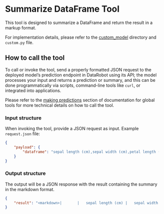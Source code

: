 # Summarize DataFrame Tool

This tool is designed to summarize a DataFrame and return the result in a markup format.

For implementation details, please refer to the [custom_model](./custom_model) directory and `custom.py` file.


## How to call the tool
To call or invoke the tool, send a properly formatted JSON request to the deployed model’s prediction endpoint in DataRobot using its API; the model processes your input and returns a prediction or summary, and this can be done programmatically via scripts, command-line tools like `curl`, or integrated into applications.

Please refer to the [making predictions](../README.md#making-predictions) section of documentation for global tools for more technical details on how to call the tool.

### Input structure
When invoking the tool, provide a JSON request as input. Example `request.json` file:

```json
{
    "payload": {
        "dataframe": "sepal length (cm),sepal width (cm),petal length (cm),petal width (cm)\n5.1,3.5,1.4,0.2\n4.9,3.0,1.4,0.2\n4.7,3.2,1.3,0.2\n4.6,3.1,1.5,0.2\n5.0,3.6,1.4,0.2\n5.4,3.9,1.7,0.4\n4.6,3.4,1.4,0.3\n5.0,3.4,1.5,0.2\n4.4,2.9,1.4,0.2\n4.9,3.1,1.5,0.1\n5.4,3.7,1.5,0.2\n4.8,3.4,1.6,0.2\n4.8,3.0,1.4,0.1\n4.3,3.0,1.1,0.1\n5.8,4.0,1.2,0.2\n5.7,4.4,1.5,0.4\n5.4,3.9,1.3,0.4\n5.1,3.5,1.4,0.3\n5.7,3.8,1.7,0.3\n5.1,3.8,1.5,0.3\n5.4,3.4,1.7,0.2\n5.1,3.7,1.5,0.4\n4.6,3.6,1.0,0.2\n5.1,3.3,1.7,0.5\n4.8,3.4,1.9,0.2\n5.0,3.0,1.6,0.2\n5.0,3.4,1.6,0.4\n5.2,3.5,1.5,0.2\n5.2,3.4,1.4,0.2\n4.7,3.2,1.6,0.2\n4.8,3.1,1.6,0.2\n5.4,3.4,1.5,0.4\n5.2,4.1,1.5,0.1\n5.5,4.2,1.4,0.2\n4.9,3.1,1.5,0.2\n5.0,3.2,1.2,0.2\n5.5,3.5,1.3,0.2\n4.9,3.6,1.4,0.1\n4.4,3.0,1.3,0.2\n5.1,3.4,1.5,0.2\n5.0,3.5,1.3,0.3\n4.5,2.3,1.3,0.3\n4.4,3.2,1.3,0.2\n5.0,3.5,1.6,0.6\n5.1,3.8,1.9,0.4\n4.8,3.0,1.4,0.3\n5.1,3.8,1.6,0.2\n4.6,3.2,1.4,0.2\n5.3,3.7,1.5,0.2\n5.0,3.3,1.4,0.2\n7.0,3.2,4.7,1.4\n6.4,3.2,4.5,1.5\n6.9,3.1,4.9,1.5\n5.5,2.3,4.0,1.3\n6.5,2.8,4.6,1.5\n5.7,2.8,4.5,1.3\n6.3,3.3,4.7,1.6\n4.9,2.4,3.3,1.0\n6.6,2.9,4.6,1.3\n5.2,2.7,3.9,1.4\n5.0,2.0,3.5,1.0\n5.9,3.0,4.2,1.5\n6.0,2.2,4.0,1.0\n6.1,2.9,4.7,1.4\n5.6,2.9,3.6,1.3\n6.7,3.1,4.4,1.4\n5.6,3.0,4.5,1.5\n5.8,2.7,4.1,1.0\n6.2,2.2,4.5,1.5\n5.6,2.5,3.9,1.1\n5.9,3.2,4.8,1.8\n6.1,2.8,4.0,1.3\n6.3,2.5,4.9,1.5\n6.1,2.8,4.7,1.2\n6.4,2.9,4.3,1.3\n6.6,3.0,4.4,1.4\n6.8,2.8,4.8,1.4\n6.7,3.0,5.0,1.7\n6.0,2.9,4.5,1.5\n5.7,2.6,3.5,1.0\n5.5,2.4,3.8,1.1\n5.5,2.4,3.7,1.0\n5.8,2.7,3.9,1.2\n6.0,2.7,5.1,1.6\n5.4,3.0,4.5,1.5\n6.0,3.4,4.5,1.6\n6.7,3.1,4.7,1.5\n6.3,2.3,4.4,1.3\n5.6,3.0,4.1,1.3\n5.5,2.5,4.0,1.3\n5.5,2.6,4.4,1.2\n6.1,3.0,4.6,1.4\n5.8,2.6,4.0,1.2\n5.0,2.3,3.3,1.0\n5.6,2.7,4.2,1.3\n5.7,3.0,4.2,1.2\n5.7,2.9,4.2,1.3\n6.2,2.9,4.3,1.3\n5.1,2.5,3.0,1.1\n5.7,2.8,4.1,1.3\n6.3,3.3,6.0,2.5\n5.8,2.7,5.1,1.9\n7.1,3.0,5.9,2.1\n6.3,2.9,5.6,1.8\n6.5,3.0,5.8,2.2\n7.6,3.0,6.6,2.1\n4.9,2.5,4.5,1.7\n7.3,2.9,6.3,1.8\n6.7,2.5,5.8,1.8\n7.2,3.6,6.1,2.5\n6.5,3.2,5.1,2.0\n6.4,2.7,5.3,1.9\n6.8,3.0,5.5,2.1\n5.7,2.5,5.0,2.0\n5.8,2.8,5.1,2.4\n6.4,3.2,5.3,2.3\n6.5,3.0,5.5,1.8\n7.7,3.8,6.7,2.2\n7.7,2.6,6.9,2.3\n6.0,2.2,5.0,1.5\n6.9,3.2,5.7,2.3\n5.6,2.8,4.9,2.0\n7.7,2.8,6.7,2.0\n6.3,2.7,4.9,1.8\n6.7,3.3,5.7,2.1\n7.2,3.2,6.0,1.8\n6.2,2.8,4.8,1.8\n6.1,3.0,4.9,1.8\n6.4,2.8,5.6,2.1\n7.2,3.0,5.8,1.6\n7.4,2.8,6.1,1.9\n7.9,3.8,6.4,2.0\n6.4,2.8,5.6,2.2\n6.3,2.8,5.1,1.5\n6.1,2.6,5.6,1.4\n7.7,3.0,6.1,2.3\n6.3,3.4,5.6,2.4\n6.4,3.1,5.5,1.8\n6.0,3.0,4.8,1.8\n6.9,3.1,5.4,2.1\n6.7,3.1,5.6,2.4\n6.9,3.1,5.1,2.3\n5.8,2.7,5.1,1.9\n6.8,3.2,5.9,2.3\n6.7,3.3,5.7,2.5\n6.7,3.0,5.2,2.3\n6.3,2.5,5.0,1.9\n6.5,3.0,5.2,2.0\n6.2,3.4,5.4,2.3\n5.9,3.0,5.1,1.8\n"
    }
}
```

### Output structure
The output will be a JSON response with the result containing the summary in the markdown format.

```json
{
    "result": "<markdown>|       |   sepal length (cm) |   sepal width (cm) |   petal length (cm) |   petal width (cm) |\n|:------|--------------------:|-------------------:|--------------------:|-------------------:|\n| count |          150        |         150        |            150      |         150        |\n| mean  |            5.84333  |           3.05733  |              3.758  |           1.19933  |\n| std   |            0.828066 |           0.435866 |              1.7653 |           0.762238 |\n| min   |            4.3      |           2        |              1      |           0.1      |\n| 25%   |            5.1      |           2.8      |              1.6    |           0.3      |\n| 50%   |            5.8      |           3        |              4.35   |           1.3      |\n| 75%   |            6.4      |           3.3      |              5.1    |           1.8      |\n| max   |            7.9      |           4.4      |              6.9    |           2.5      |</markdown>"
}
```



